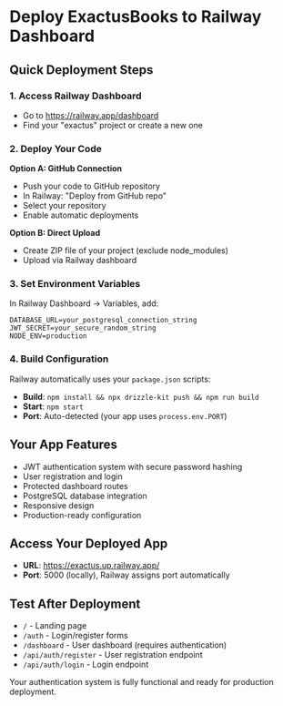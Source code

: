 # Deploy ExactusBooks to Railway Dashboard

## Quick Deployment Steps

### 1. Access Railway Dashboard
- Go to https://railway.app/dashboard
- Find your "exactus" project or create a new one

### 2. Deploy Your Code
**Option A: GitHub Connection**
- Push your code to GitHub repository
- In Railway: "Deploy from GitHub repo"
- Select your repository
- Enable automatic deployments

**Option B: Direct Upload**
- Create ZIP file of your project (exclude node_modules)
- Upload via Railway dashboard

### 3. Set Environment Variables
In Railway Dashboard → Variables, add:
```
DATABASE_URL=your_postgresql_connection_string
JWT_SECRET=your_secure_random_string
NODE_ENV=production
```

### 4. Build Configuration
Railway automatically uses your `package.json` scripts:
- **Build**: `npm install && npx drizzle-kit push && npm run build`
- **Start**: `npm start`
- **Port**: Auto-detected (your app uses `process.env.PORT`)

## Your App Features
- JWT authentication system with secure password hashing
- User registration and login
- Protected dashboard routes
- PostgreSQL database integration
- Responsive design
- Production-ready configuration

## Access Your Deployed App
- **URL**: https://exactus.up.railway.app/
- **Port**: 5000 (locally), Railway assigns port automatically

## Test After Deployment
- `/` - Landing page
- `/auth` - Login/register forms
- `/dashboard` - User dashboard (requires authentication)
- `/api/auth/register` - User registration endpoint
- `/api/auth/login` - Login endpoint

Your authentication system is fully functional and ready for production deployment.